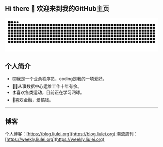 ## Hi there 👋 欢迎来到我的GitHub主页

![](https://raw.githubusercontent.com/liulei53/liulei53/refs/heads/output/github-contribution-grid-snake.svg)

## 个人简介
- ⌨️我是一个业余程序员，coding是我的一项爱好。
- 🧑‍🏫从事数据中心运维工作十年有余。
- 🏄喜欢各类运动，目前正在学习网球。
- 🏦喜欢金融，爱搞钱。
---
## 博客
个人博客：[https://blog.liulei.org](https://blog.liulei.org)
潮流周刊：[https://weekly.liulei.org](https://weekly.liulei.org)

